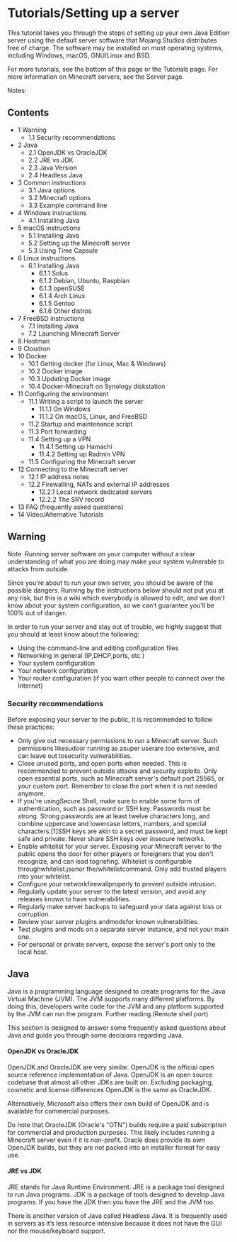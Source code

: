 # Tutorials/Setting up a server
This tutorial takes you through the steps of setting up your own Java Edition server using the default server software that Mojang Studios distributes free of charge. The software may be installed on most operating systems, including Windows, macOS, GNU/Linux and BSD.

For more tutorials, see the bottom of this page or the Tutorials page. For more information on Minecraft servers, see the Server page.

Notes:

## Contents
- 1 Warning
	- 1.1 Security recommendations
- 2 Java
	- 2.1 OpenJDK vs OracleJDK
	- 2.2 JRE vs JDK
	- 2.3 Java Version
	- 2.4 Headless Java
- 3 Common instructions
	- 3.1 Java options
	- 3.2 Minecraft options
	- 3.3 Example command line
- 4 Windows instructions
	- 4.1 Installing Java
- 5 macOS instructions
	- 5.1 Installing Java
	- 5.2 Setting up the Minecraft server
	- 5.3 Using Time Capsule
- 6 Linux instructions
	- 6.1 Installing Java
		- 6.1.1 Solus
		- 6.1.2 Debian, Ubuntu, Raspbian
		- 6.1.3 openSUSE
		- 6.1.4 Arch Linux
		- 6.1.5 Gentoo
		- 6.1.6 Other distros
- 7 FreeBSD instructions
	- 7.1 Installing Java
	- 7.2 Launching Minecraft Server
- 8 Hostman
- 9 Cloudron
- 10 Docker
	- 10.1 Getting docker (for Linux, Mac & Windows)
	- 10.2 Docker image
	- 10.3 Updating Docker image
	- 10.4 Docker-Minecraft on Synology diskstation
- 11 Configuring the environment
	- 11.1 Writing a script to launch the server
		- 11.1.1 On Windows
		- 11.1.2 On macOS, Linux, and FreeBSD
	- 11.2 Startup and maintenance script
	- 11.3 Port forwarding
	- 11.4 Setting up a VPN
		- 11.4.1 Setting up Hamachi
		- 11.4.2 Setting up Radmin VPN
	- 11.5 Configuring the Minecraft server
- 12 Connecting to the Minecraft server
	- 12.1 IP address notes
	- 12.2 Firewalling, NATs and external IP addresses
		- 12.2.1 Local network dedicated servers
		- 12.2.2 The SRV record
- 13 FAQ (frequently asked questions)
- 14 Video/Alternative Tutorials

## Warning



Note 
Running server software on your computer without a clear understanding of what you are doing may make your system vulnerable to attacks from outside.


Since you're about to run your own server, you should be aware of the possible dangers. Running by the instructions below should not put you at any risk, but this is a wiki which everybody is allowed to edit, and we don't know about your system configuration, so we can’t guarantee you'll be 100% out of danger. 

In order to run your server and stay out of trouble, we highly suggest that you should at least know about the following:

- Using the command-line and editing configuration files
- Networking in general (IP,DHCP,ports, etc.)
- Your system configuration
- Your network configuration
- Your router configuration (if you want other people to connect over the Internet)

### Security recommendations
Before exposing your server to the public, it is recommended to follow these practices:

- Only give out necessary permissions to run a Minecraft server. Such permissions likesudoor running as asuper userare too extensive, and can leave out tosecurity vulnerabilities.
- Close unused ports, and open ports when needed. This is recommended to prevent outside attacks and security exploits. Only open essential ports, such as Minecraft server's default port 25565, or your custom port. Remember to close the port when it is not needed anymore.
- If you're usingSecure Shell, make sure to enable some form of authentication, such as password or SSH key. Passwords must be strong. Strong passwords are at least twelve characters long, and combine uppercase and lowercase letters, numbers, and special characters.[1]SSH keys are akin to a secret password, and must be kept safe and private. Never share SSH keys over insecure networks.
- Enable whitelist for your server. Exposing your Minecraft server to the public opens the door for other players or foreigners that you don't recognize, and can lead togriefing. Whitelist is configurable throughwhitelist.jsonor the/whitelistcommand. Only add trusted players into your whitelist.
- Configure your networkfirewallproperly to prevent outside intrusion.
- Regularly update your server to the latest version, and avoid any releases known to have vulnerabilities.
- Regularly make server backups to safeguard your data against loss or corruption.
- Review your server plugins andmodsfor known vulnerabilities.
- Test plugins and mods on a separate server instance, and not your main one.
- For personal or private servers, expose the server's port only to the local host.

## Java
Java is a programming language designed to create programs for the Java Virtual Machine (JVM). The JVM supports many different platforms. By doing this, developers write code for the JVM and any platform supported by the JVM can run the program. Further reading.(Remote shell port)

This section is designed to answer some frequently asked questions about Java and guide you through some decisions regarding Java.

#### OpenJDK vs OracleJDK
OpenJDK and OracleJDK are very similar. OpenJDK is the official open source reference implementation of Java. OpenJDK is an open source codebase that almost all other JDKs are built on. Excluding packaging, cosmetic and license differences OpenJDK is the same as OracleJDK.

Alternatively, Microsoft also offers their own build of OpenJDK and is available for commercial purposes.

Do note that OracleJDK (Oracle's "OTN") builds require a paid subscription for commercial and production purposes. This likely includes running a Minecraft server even if it is non-profit. Oracle does provide its own OpenJDK builds, but they are not packed into an installer format for easy use.

#### JRE vs JDK
JRE stands for Java Runtime Environment. JRE is a package tool designed to run Java programs. JDK is a package of tools designed to develop Java programs. If you have the JDK then you have the JRE and the JVM too. 

There is another version of Java called Headless Java. It is frequently used in servers as it’s less resource intensive because it does not have the GUI nor the mouse/keyboard support.

